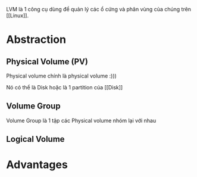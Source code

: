 LVM là 1 công cụ dùng để quản lý các ổ cứng và phân vùng của chúng trên [[Linux]].

# Abstraction

## Physical Volume (PV)

Physical volume chính là physical volume :)))

Nó có thể là Disk hoặc là 1 partition cúa [[Disk]]

## Volume Group 

Volume Group là 1 tập các Physical volume nhóm lại với nhau

## Logical Volume

# Advantages

